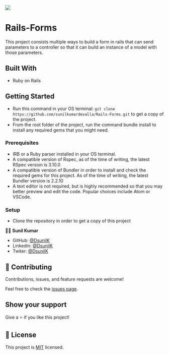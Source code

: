![](https://img.shields.io/badge/Microverse-blueviolet)

# Rails-Forms

This project consists multiple ways to build a form in rails that can send parameters to a controller so that it can build an instance of a model with those parameters.

## Built With

- Ruby on Rails

## Getting Started

- Run this command in your OS terminal: `git clone https://github.com/sunilkumardevalla/Rails-Forms.git` to get a copy of the project.
- From the root folder of the project, run the command bundle install to install any required gems that you might need.

### Prerequisites

* IRB or a Ruby parser installed in your OS terminal.
* A compatible version of Rspec, as of the time of writing, the latest RSpec version is 3.10.0
* A compatible version of Bundler in order to install and check the required gems for this project. As of the time of writing, the latest Bundler version is 2.2.10
* A text editor is not required, but is highly recommended so that you may better preview and edit the code. Popular choices include Atom or VSCode.

### Setup

- Clone the repository in order to get a copy of this project


🧑‍💻 **Sunil Kumar**

- GitHub: [@DsunilK](https://github.com/sunilkumardevalla)
- Linkedin: [@DsunilK](https://www.linkedin.com/in/sunilkumardevalla/)
- Twiter: [@DsunilK](https://twitter.com/D_sunil_K)

## 🤝 Contributing

Contributions, issues, and feature requests are welcome!

Feel free to check the [issues page](https://github.com/sunilkumardevalla/Rails-Forms/issues).

## Show your support

Give a ⭐️ if you like this project!

## 📝 License

This project is [MIT](LICENSE) licensed.
